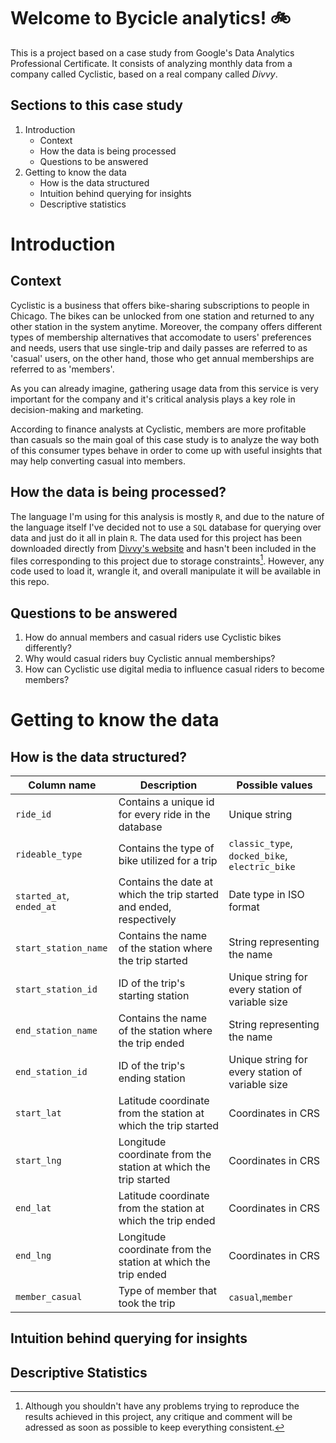 # Welcome to Bycicle analytics! :bike:
This is a project based on a case study from Google's Data Analytics Professional Certificate. It consists of analyzing monthly data from a company called Cyclistic, based on a real company called *Divvy*.

## Sections to this case study
1. Introduction
   - Context
   - How the data is being processed
   - Questions to be answered 
2. Getting to know the data
   - How is the data structured
   - Intuition behind querying for insights
   - Descriptive statistics
   

# Introduction
## Context
Cyclistic is a business that offers bike-sharing subscriptions to people in Chicago. The bikes can be unlocked from one station and
returned to any other station in the system anytime. Moreover, the company offers different types of membership alternatives that accomodate to users' preferences and needs, users that use single-trip and daily passes are referred to as 'casual' users, on the other hand, those who get annual memberships are referred to as 'members'. 

As you can already imagine, gathering usage data from this service is very important for the company and it's critical analysis plays a key role in decision-making and marketing.

According to finance analysts at Cyclistic, members are more profitable than casuals so the main goal of this case study is to analyze the way both of this consumer types behave in order to come up with useful insights that may help converting casual into members.

## How the data is being processed?
The language I'm using for this analysis is mostly `R`, and due to the nature of the language itself I've decided not to use a `SQL` database for querying over data and just do it all in plain `R`. 
The data used for this project has been downloaded directly from [Divvy's website](https://divvybikes.com/system-data) and hasn't been included in the files corresponding to this project due to storage constraints[^1]. However, any code used to load it, wrangle it, and overall manipulate it will be available in this repo.

## Questions to be answered 
1. How do annual members and casual riders use Cyclistic bikes differently?
2. Why would casual riders buy Cyclistic annual memberships?
3. How can Cyclistic use digital media to influence casual riders to become members?

# Getting to know the data
## How is the data structured?
| Column name | Description | Possible values |
| -- | -- | -- |
| `ride_id` | Contains a unique id for every ride in the database | Unique string |
| `rideable_type` | Contains the type of bike utilized for a trip | `classic_type`, `docked_bike`, `electric_bike` |
| `started_at`, `ended_at` | Contains the date at which the trip started and ended, respectively | Date type in ISO format |
| `start_station_name` | Contains the name of the station where the trip started | String representing the name |
| `start_station_id` | ID of the trip's starting station | Unique string for every station of variable size |
| `end_station_name` | Contains the name of the station where the trip ended | String representing the name |
| `end_station_id` | ID of the trip's ending station | Unique string for every station of variable size |
| `start_lat` | Latitude coordinate from the station at which the trip started | Coordinates in CRS |
| `start_lng` | Longitude coordinate from the station at which the trip started | Coordinates in CRS |
| `end_lat` | Latitude coordinate from the station at which the trip ended | Coordinates in CRS |
| `end_lng` | Longitude coordinate from the station at which the trip ended | Coordinates in CRS |
| `member_casual` | Type of member that took the trip|`casual`,`member`|

## Intuition behind querying for insights 

## Descriptive Statistics

[^1]: Although you shouldn't have any problems trying to reproduce the results achieved in this project, any critique and comment will be adressed as soon as possible to keep everything consistent.
